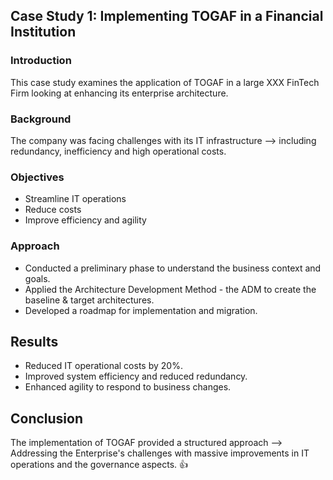 ## Case Study 1: Implementing TOGAF in a Financial Institution

### Introduction
This case study examines the application of TOGAF in a large XXX FinTech Firm looking at enhancing its enterprise architecture.

### Background
The company was facing challenges with its IT infrastructure --> including redundancy, inefficiency and high operational costs.

### Objectives
- Streamline IT operations
- Reduce costs
- Improve efficiency and agility

### Approach
- Conducted a preliminary phase to understand the business context and goals. 
- Applied the Architecture Development Method - the ADM to create the baseline & target architectures.
- Developed a roadmap for implementation and migration.

## Results
- Reduced IT operational costs by 20%.
- Improved system efficiency and reduced redundancy.
- Enhanced agility to respond to business changes.

## Conclusion
The implementation of TOGAF provided a structured approach --> Addressing the Enterprise's challenges with massive improvements in IT operations and the governance aspects. 👍
